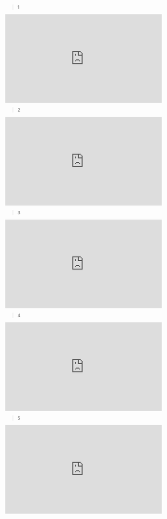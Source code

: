 > 1

<div style="width:100%;height:0px;position:relative;padding-bottom:56.327%;"><iframe src="https://streamja.com/embed/q54VX" frameborder="0" width="100%" height="100%" allowfullscreen style="width:100%;height:100%;position:absolute;"></iframe></div>


> 2

<div style="width:100%;height:0px;position:relative;padding-bottom:56.327%;"><iframe src="https://streamja.com/embed/0jVPW" frameborder="0" width="100%" height="100%" allowfullscreen style="width:100%;height:100%;position:absolute;"></iframe></div>



> 3

<div style="width:100%;height:0px;position:relative;padding-bottom:56.327%;"><iframe src="https://streamja.com/embed/6K3BQ" frameborder="0" width="100%" height="100%" allowfullscreen style="width:100%;height:100%;position:absolute;"></iframe></div>



> 4

<div style="width:100%;height:0px;position:relative;padding-bottom:56.327%;"><iframe src="https://streamja.com/embed/n34oe" frameborder="0" width="100%" height="100%" allowfullscreen style="width:100%;height:100%;position:absolute;"></iframe></div>

> 5

<div style="width:100%;height:0px;position:relative;padding-bottom:56.327%;"><iframe src="https://streamja.com/embed/1Ng2d" frameborder="0" width="100%" height="100%" allowfullscreen style="width:100%;height:100%;position:absolute;"></iframe></div>